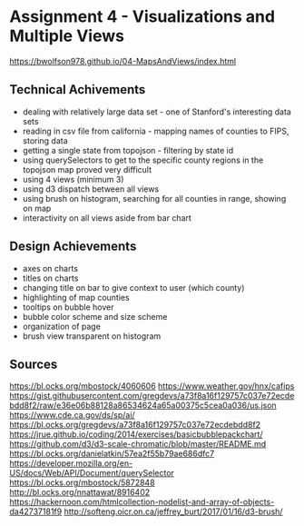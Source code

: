 Assignment 4 - Visualizations and Multiple Views  
===

https://bwolfson978.github.io/04-MapsAndViews/index.html

Technical Achivements
---
- dealing with relatively large data set - one of Stanford's interesting data sets
- reading in csv file from california - mapping names of counties to FIPS, storing data
- getting a single state from topojson - filtering by state id
- using querySelectors to get to the specific county regions in the topojson map proved very difficult
- using 4 views (minimum 3)
- using d3 dispatch between all views
- using brush on histogram, searching for all counties in range, showing on map
- interactivity on all views aside from bar chart

Design Achievements
---
- axes on charts
- titles on charts
- changing title on bar to give context to user (which county)
- highlighting of map counties
- tooltips on bubble hover
- bubble color scheme and size scheme
- organization of page
- brush view transparent on histogram

Sources
---
https://bl.ocks.org/mbostock/4060606
https://www.weather.gov/hnx/cafips
https://gist.githubusercontent.com/gregdevs/a73f8a16f129757c037e72ecdebdd8f2/raw/e36e06b88128a86534624a65a00375c5cea0a036/us.json
https://www.cde.ca.gov/ds/sp/ai/
https://bl.ocks.org/gregdevs/a73f8a16f129757c037e72ecdebdd8f2
https://jrue.github.io/coding/2014/exercises/basicbubblepackchart/
https://github.com/d3/d3-scale-chromatic/blob/master/README.md
https://bl.ocks.org/danielatkin/57ea2f55b79ae686dfc7
https://developer.mozilla.org/en-US/docs/Web/API/Document/querySelector
https://bl.ocks.org/mbostock/5872848
http://bl.ocks.org/nnattawat/8916402
https://hackernoon.com/htmlcollection-nodelist-and-array-of-objects-da42737181f9
http://softeng.oicr.on.ca/jeffrey_burt/2017/01/16/d3-brush/